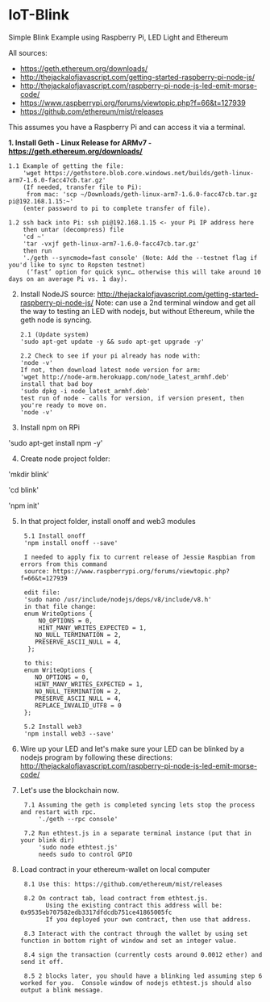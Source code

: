 # IoT-Blink
Simple Blink Example using Raspberry Pi, LED Light and Ethereum

All sources:
 - https://geth.ethereum.org/downloads/
 - http://thejackalofjavascript.com/getting-started-raspberry-pi-node-js/
 - http://thejackalofjavascript.com/raspberry-pi-node-js-led-emit-morse-code/
 - https://www.raspberrypi.org/forums/viewtopic.php?f=66&t=127939
 - https://github.com/ethereum/mist/releases

This assumes you have a Raspberry Pi and can access it via a terminal.

**1.  Install Geth - Linux Release for ARMv7 - https://geth.ethereum.org/downloads/**
  
    1.1 Example of getting the file:
        'wget https://gethstore.blob.core.windows.net/builds/geth-linux-arm7-1.6.0-facc47cb.tar.gz'
        (If needed, transfer file to Pi):
         from mac: 'scp ~/Downloads/geth-linux-arm7-1.6.0-facc47cb.tar.gz pi@192.168.1.15:~'
        (enter password to pi to complete transfer of file).

    1.2 ssh back into Pi: ssh pi@192.168.1.15 <- your Pi IP address here 
        then untar (decompress) file
        'cd ~'
        'tar -vxjf geth-linux-arm7-1.6.0-facc47cb.tar.gz'
        then run
        './geth --syncmode=fast console' (Note: Add the --testnet flag if you'd like to sync to Ropsten testnet)
         (‘fast’ option for quick sync… otherwise this will take around 10 days on an average Pi vs. 1 day).
     
2.  Install NodeJS
    source:  http://thejackalofjavascript.com/getting-started-raspberry-pi-node-js/
    Note: can use a 2nd terminal window and get all the way to testing an LED with nodejs, but without Ethereum, while the geth node is     syncing. 

        2.1 (Update system)
        'sudo apt-get update -y && sudo apt-get upgrade -y'

        2.2 Check to see if your pi already has node with:
        'node -v' 
        If not, then download latest node version for arm:
        'wget http://node-arm.herokuapp.com/node_latest_armhf.deb'
        install that bad boy
        'sudo dpkg -i node_latest_armhf.deb'
        test run of node - calls for version, if version present, then you're ready to move on.
        'node -v'


3. Install npm on RPi 
   
  'sudo apt-get install npm -y'

4. Create node project folder:

  'mkdir blink'

  'cd blink'

  'npm init'
    

5. In that project folder, install onoff and web3 modules

        5.1 Install onoff
        'npm install onoff --save'
    
        I needed to apply fix to current release of Jessie Raspbian from errors from this command
        source: https://www.raspberrypi.org/forums/viewtopic.php?f=66&t=127939

        edit file:
        'sudo nano /usr/include/nodejs/deps/v8/include/v8.h'
        in that file change:
        enum WriteOptions {
            NO_OPTIONS = 0,
            HINT_MANY_WRITES_EXPECTED = 1,
           NO_NULL_TERMINATION = 2,
           PRESERVE_ASCII_NULL = 4,
         };

        to this:
        enum WriteOptions {
           NO_OPTIONS = 0,
           HINT_MANY_WRITES_EXPECTED = 1,
           NO_NULL_TERMINATION = 2,
           PRESERVE_ASCII_NULL = 4,
           REPLACE_INVALID_UTF8 = 0
        };
 
        5.2 Install web3
        'npm install web3 --save'
    

6.  Wire up your LED and let's make sure your LED can be blinked by a nodejs program by following these directions:
http://thejackalofjavascript.com/raspberry-pi-node-js-led-emit-morse-code/


7. Let's use the blockchain now. 

        7.1 Assuming the geth is completed syncing lets stop the process and restart with rpc.
            './geth --rpc console'
    
        7.2 Run ethtest.js in a separate terminal instance (put that in your blink dir)
            'sudo node ethtest.js'
            needs sudo to control GPIO
            
    
8. Load contract in your ethereum-wallet on local computer

        8.1 Use this: https://github.com/ethereum/mist/releases  
        
        8.2 On contract tab, load contract from ethtest.js.  
              Using the existing contract this address will be: 0x9535eb707582edb3317dfdcdb751ce41865005fc 
              If you deployed your own contract, then use that address.
              
        8.3 Interact with the contract through the wallet by using set function in bottom right of window and set an integer value. 
        
        8.4 sign the transaction (currently costs around 0.0012 ether) and send it off.

        8.5 2 blocks later, you should have a blinking led assuming step 6 worked for you.  Console window of nodejs ethtest.js should also output a blink message.                 
